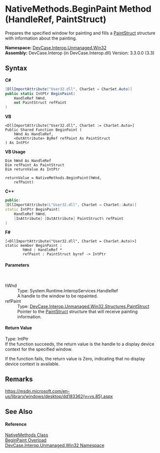 # NativeMethods.BeginPaint Method (HandleRef, PaintStruct)
 

Prepares the specified window for painting and fills a <a href="T_DevCase_Interop_Unmanaged_Win32_Structures_PaintStruct">PaintStruct</a> structure with information about the painting.

**Namespace:**&nbsp;<a href="N_DevCase_Interop_Unmanaged_Win32">DevCase.Interop.Unmanaged.Win32</a><br />**Assembly:**&nbsp;DevCase.Interop (in DevCase.Interop.dll) Version: 3.3.0.0 (3.3)

## Syntax

**C#**<br />
``` C#
[DllImportAttribute("User32.dll", CharSet = CharSet.Auto)]
public static IntPtr BeginPaint(
	HandleRef hWnd,
	out PaintStruct refPaint
)
```

**VB**<br />
``` VB
<DllImportAttribute("User32.dll", CharSet := CharSet.Auto>]
Public Shared Function BeginPaint ( 
	hWnd As HandleRef,
	<OutAttribute> ByRef refPaint As PaintStruct
) As IntPtr
```

**VB Usage**<br />
``` VB Usage
Dim hWnd As HandleRef
Dim refPaint As PaintStruct
Dim returnValue As IntPtr

returnValue = NativeMethods.BeginPaint(hWnd, 
	refPaint)
```

**C++**<br />
``` C++
public:
[DllImportAttribute(L"User32.dll", CharSet = CharSet::Auto)]
static IntPtr BeginPaint(
	HandleRef hWnd, 
	[InAttribute] [OutAttribute] PaintStruct% refPaint
)
```

**F#**<br />
``` F#
[<DllImportAttribute("User32.dll", CharSet = CharSet.Auto)>]
static member BeginPaint : 
        hWnd : HandleRef * 
        refPaint : PaintStruct byref -> IntPtr 

```


#### Parameters
&nbsp;<dl><dt>hWnd</dt><dd>Type: System.Runtime.InteropServices.HandleRef<br />A handle to the window to be repainted.</dd><dt>refPaint</dt><dd>Type: <a href="T_DevCase_Interop_Unmanaged_Win32_Structures_PaintStruct">DevCase.Interop.Unmanaged.Win32.Structures.PaintStruct</a><br />Pointer to the <a href="T_DevCase_Interop_Unmanaged_Win32_Structures_PaintStruct">PaintStruct</a> structure that will receive painting information.</dd></dl>

#### Return Value
Type: IntPtr<br />If the function succeeds, the return value is the handle to a display device context for the specified window. 

 If the function fails, the return value is Zero, indicating that no display device context is available.

## Remarks
<a href="https://msdn.microsoft.com/en-us/library/windows/desktop/dd183362(v=vs.85).aspx" target="_blank">https://msdn.microsoft.com/en-us/library/windows/desktop/dd183362(v=vs.85).aspx</a>

## See Also


#### Reference
<a href="T_DevCase_Interop_Unmanaged_Win32_NativeMethods">NativeMethods Class</a><br /><a href="Overload_DevCase_Interop_Unmanaged_Win32_NativeMethods_BeginPaint">BeginPaint Overload</a><br /><a href="N_DevCase_Interop_Unmanaged_Win32">DevCase.Interop.Unmanaged.Win32 Namespace</a><br />
